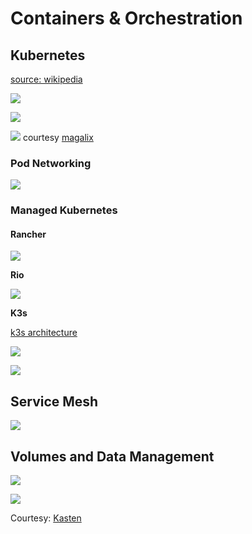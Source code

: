 # Containers & Orchestration

## Kubernetes
[source: wikipedia](https://en.wikipedia.org/wiki/Kubernetes)

![](https://upload.wikimedia.org/wikipedia/commons/b/be/Kubernetes.png)

![](https://k8spin.cloud/assets/images/illustrations/kubernetes_managed.svg)

![](https://www.magalix.com/hs-fs/hubfs/kubernetes%20ecosystem.png?width=1200&name=kubernetes%20ecosystem.png)
courtesy [magalix](https://www.magalix.com/blog/kubernetes-101-concepts-and-why-it-matters)

### Pod Networking

![](https://upload.wikimedia.org/wikipedia/commons/thumb/6/63/Pod-networking.png/700px-Pod-networking.png)

### Managed Kubernetes

#### Rancher 

![](https://rancher.com/docs/img/rancher/rancher-architecture-rancher-api-server.svg)

**Rio**

![](https://rancher.com/img/blog/2019/rio-revolutionizing-the-way-you-deploy-apps/image4.png)

**K3s**

[k3s architecture](https://rancher.com/docs/k3s/latest/en/architecture/)

![](https://k3s.io/images/how-it-works-k3s.svg)

![](https://rancher.com/docs/img/rancher/k3s-architecture-single-server.png)

## Service Mesh

![](https://pbs.twimg.com/media/EWTJcdYWkAEutAz?format=jpg&name=large)

## Volumes and Data Management

![](https://bdlguu0syu1idj5d2b4m53mv-wpengine.netdna-ssl.com/wp-content/uploads/2020/06/MayaData.png)

![](https://blog.kasten.io/hubfs/Kasten_January2020/Images/Storage%20And%20Data%20Services%20Stack.png)

Courtesy: [Kasten](https://blog.kasten.io/posts/demystifying-cloud-native-data-management-layers-of-operation)
